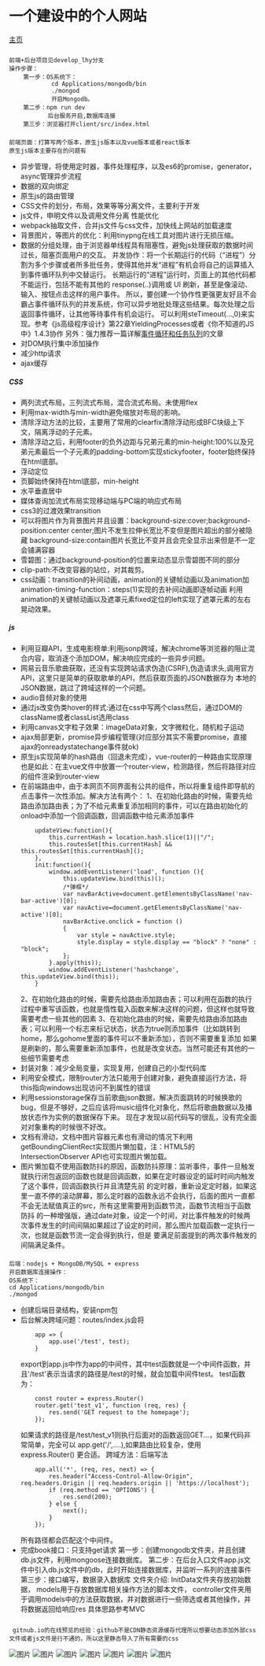 一个建设中的个人网站
====

[主页](http://htmlpreview.github.io/?https://github.com/BUPTlhuanyu/personalHomePage/blob/master/client/src/index.html)

#####
    前端+后台项目见develop_lhy分支
    操作步骤：
        第一步：OS系统下：
                cd Applications/mongodb/bin
                ./mongod
                开启Mongodb。
        第二步：npm run dev
               后台服务开启,数据库连接
        第三步：浏览器打开client/src/index.html

####
    前端页面：打算写两个版本，原生js版本以及vue版本或者react版本
    原生js版本主要存在的问题有
+   异步管理，将使用定时器，事件处理程序，以及es6的promise，generator，async管理异步流程
+   数据的双向绑定
+   原生js的路由管理
+   CSS文件的划分，布局，效果等等分离文件，主要利于开发
+   js文件，申明文件以及调用文件分离
    性能优化
+   webpack抽取文件，合并js文件与css文件，加快线上网站的加载速度
+   背景图片，等图片的优化：利用tinypng在线工具对图片进行无损压缩。
+   数据的分组处理，由于浏览器单线程具有阻塞性，避免js处理获取的数据时间过长，阻塞页面用户的交互。
        并发协作：将一个长期运行的代码（“进程”）分割为多个步骤或者所多批任务，使得其他并发“进程”有机会将自己的运算插入到事件循环队列中交替运行。
        长期运行的“进程”运行时，页面上的其他代码都不能运行，包括不能有其他的 response(..)调用或 UI 刷新，甚至是像滚动、输入、按钮点击这样的用户事件。
        所以，要创建一个协作性更强更友好且不会霸占事件循环队列的并发系统，你可以异步地批处理这些结果。每次处理之后返回事件循环，让其他等待事件有机会运行。
        可以利用steTimeout(...,0)来实现。参考《js高级程序设计》第22章YieldingProcesses或者《你不知道的JS中》1.4.3协作
        另外：强力推荐一篇详解[事件循环和任务队列](https://www.jianshu.com/p/4516ad4b3048)的文章
+   对DOM执行集中添加操作
+   减少http请求
+   ajax缓存


#####   CSS
+   两列流式布局，三列流式布局，混合流式布局。未使用flex
+   利用max-width与min-width避免缩放对布局的影响。
+   清除浮动方法的比较，主要用了常用的clearfix清除浮动形成BFC块级上下文，隔离浮动的子元素。
+   清除浮动之后，利用footer的负外边距与兄弟元素的min-height:100%以及兄弟元素最后一个子元素的padding-bottom实现stickyfooter，footer始终保持在html底部。
+   浮动定位
+   页脚始终保持在html底部，min-height
+   水平垂直居中
+   媒体查询加流式布局实现移动端与PC端的响应式布局
+   css3的过渡效果transition
+   可以将图片作为背景图片并且设置：background-size:cover;background-position:center center;图片不发生拉伸长宽比不变但是图片超出的部分被隐藏
    background-size:contain图片长宽比不变并且会完全显示出来但是不一定会铺满容器
+   雪碧图：通过background-position的位置来动态显示雪碧图不同的部分
+   clip-path:不改变容器的站位，对其裁剪。
+   css动画：transition的补间动画，animation的关键帧动画以及animation加animation-timing-function：steps(1)实现的去补间动画即逐帧动画
    利用animation的关键帧动画以及遮罩元素fixed定位的left实现了遮罩元素的左右晃动效果。

#####   js
+   利用豆瓣API，生成电影榜单:利用jsonp跨域，解决chrome等浏览器的阻止混合内容，取消逐个添加DOM，解决响应完成的一些异步问题。
+   网易云音乐歌曲获取，还没有实现跨站请求伪造(CSRF),伪造请求头,调用官方API，这里只是简单的获取歌单的API，然后获取页面的JSON数据存为
    本地的JSON数据，跳过了跨域这样的一个问题。
+   audio音频对象的使用
+   通过js改变伪类hover的样式:通过在css中写两个class然后，通过DOM的className或者classList选用class
+   利用canvas文字粒子效果：imageData对象，文字微粒化，随机粒子运动
+   ajax局部更新，promise异步编程管理(对应部分其实不需要promise，直接ajax的onreadystatechange事件就ok)
+   原生js实现简单的hash路由（回退未完成），vue-router的一种路由实现原理也是如此：在主vue文件中放置一个router-view，检测路径，然后将路径对应的组件渲染到router-view
+   在前端路由中，由于本网页不同界面有公共的组件，所以将重复组件即导航的点击事件一次性添加。解决方法有两个：
    1、在初始化路由的时候，需要先给路由添加路由表；为了不给元素重复添加相同的事件，可以在路由初始化的onload中添加一个回调函数，回调函数中给元素添加事件
    ```
        updateView:function(){
            this.currentHash = location.hash.slice(1)||"/";
            this.routesSet[this.currentHash] && this.routesSet[this.currentHash]();
        },
        init:function(){
            window.addEventListener('load', function (){
                this.updateView.bind(this)();
                /*弹框*/
                var navBarActive=document.getElementsByClassName('nav-bar-active')[0];
                var navActive=document.getElementsByClassName('nav-active')[0];
                navBarActive.onclick = function ()
                {
                    var style = navActive.style;
                    style.display = style.display == "block" ? "none" : "block";
                };
            }.apply(this));
            window.addEventListener('hashchange', this.updateView.bind(this));
        }
    ```
    2、在初始化路由的时候，需要先给路由添加路由表；可以利用在函数的执行过程中重写该函数，也就是惰性载入函数来解决这样的问题，但这样也就导致需要考虑一些其他的因素
    3、在初始化路由的时候，需要先给路由添加路由表；可以利用一个标志来标记状态，状态为true则添加事件（比如跳转到home，那么gohome里面的事件可以不重新添加），否则不需要重复添加
       如果是刷新的，那么需要重新添加事件，也就是改变状态。当然可能还有其他的一些细节需要考虑
+   封装对象：减少全局变量，实现复用，创建自己的小型代码库
+   利用安全模式，限制router方法只能用于创建对象，避免直接运行方法，将this指向windows出现访问不到属性的错误
+   利用sessionstorage保存当前歌曲json数据，解决页面跳转的时候换歌的bug，但是不够好，之后应该将music组件化对象化，然后将歌曲数据以及播放状态作为实例的数据保存下来。
    现在才发现以前代码写的很乱，没有完全面对对象重构的时候很不好改。
+   文档有滑动，文档中图片容器元素也有滑动的情况下利用getBoundingClientRect实现图片懒加载，注：HTML5的IntersectionObserver API也可实现图片懒加载。
+   图片懒加载不使用函数防抖的原因，函数防抖原理：监听事件，事件一旦触发就执行闭包返回的函数也就是回调函数，如果在定时器设定的延时时间内触发了这个事件，回调函数执行并且清楚先前
    的定时器，重新设定定时器，如果这里一直不停的滚动屏幕，那么定时器的函数永远不会执行，后面的图片一直都不会无法赋值真正的src，所有这里需要用到函数节流，函数节流相当于函数防抖
    的一种增强版，通过date对象，设定一个时间，对比事件触发的时候两次事件发生的时间间隔如果超过了设定的时间，那么图片加载函数一定执行一次，也就是函数节流一定会得到执行，但是
    要满足前面提到的两次事件触发的间隔满足条件。


####
    后端：nodejs + MongoDB/MySQL + express
    开启数据库连接操作：
    OS系统下：
    cd Applications/mongodb/bin
    ./mongod

+   创建后端目录结构，安装npm包
+   后台解决跨域问题：routes/index.js会将
    ```
        app => {
            app.use('/test', test);
        }
    ```
    export到app.js中作为app的中间件，其中test函数就是一个中间件函数，并且'/test'表示当请求的路径是/test的时候，就会加载中间件test。
    test函数为：
    ```
        const router = express.Router()
        router.get('test_v1', function (req, res) {
            res.send('GET request to the homepage');
        });
    ```
    如果请求的路径是/test/test_v1则执行后面对的函数返回GET...，如果代码非常简单，完全可以 app.get('/',....),如果路由比较复杂，使用 express.Router() 更合适。
    跨域方法：后端写法
    ```
        app.all('*', (req, res, next) => {
            res.header("Access-Control-Allow-Origin", req.headers.Origin || req.headers.origin || 'https://localhost');
            if (req.method == 'OPTIONS') {
                res.send(200);
            } else {
                next();
            }
        });
    ```
    所有路径都会匹配这个中间件。
+   完成book接口：只支持get请求
    第一步：创建mongodb文件夹，并且创建db.js文件，利用mongoose连接数据库。
    第二步：在后台入口文件app.js文件中引入db.js文件中的db，此时开始连接数据库，并监听一系列的连接事件
    第三步：接口编写，数据录入数据库
           文件夹介绍: InitData文件夹存放初始数据，
                      models用于存放数据库相关操作方法的脚本文件，
                      controller文件夹用于调用models中的方法获取数据，并对数据进行一些筛选或者其他操作，并将数据返回给响应res
                      具体思路参考MVC



#####
     gitnub.io的在线预览的经验：github不是CDN静态资源缓存代理所以想要动态添加外部css文件或者js文件是行不通的，所以这里静态导入了所有需要的css



![图片](https://github.com/BUPTlhuanyu/personalHomePage/blob/master/mainForPC-1.png)
![图片](https://github.com/BUPTlhuanyu/personalHomePage/blob/master/mainForPC-2.png)
![图片](https://github.com/BUPTlhuanyu/personalHomePage/blob/master/liveForPC-1.png)
![图片](https://github.com/BUPTlhuanyu/personalHomePage/blob/master/mainForMobile-1.png)
![图片](https://github.com/BUPTlhuanyu/personalHomePage/blob/master/mainForMobile-2.png)
![图片](https://github.com/BUPTlhuanyu/personalHomePage/blob/master/mainForMobile-3.png)
![图片](https://github.com/BUPTlhuanyu/personalHomePage/blob/master/mainForMobile-4.png)